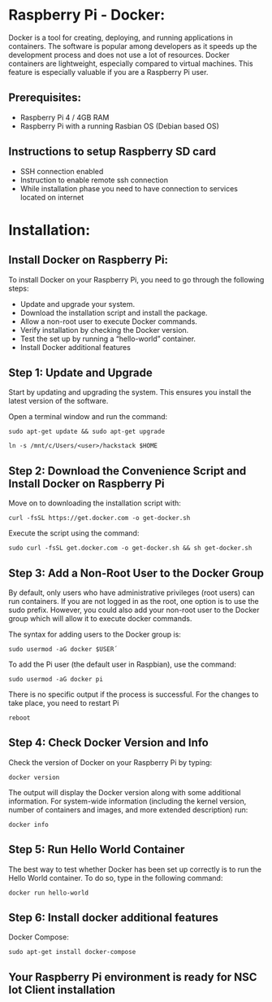 # Raspberry Pi - Docker:
Docker is a tool for creating, deploying, and running applications in containers. 
The software is popular among developers as it speeds up the development process and does not use a lot of resources.
Docker containers are lightweight, especially compared to virtual machines. This feature is especially valuable if you are a Raspberry Pi user.
## Prerequisites:
- Raspberry Pi 4 / 4GB RAM
- Raspberry Pi with a running Rasbian OS (Debian based OS)
## Instructions to setup Raspberry SD card
- SSH connection enabled 
- Instruction to enable remote ssh connection
- While installation phase you need to have connection to services located on internet

# Installation:
## Install Docker on Raspberry Pi:
To install Docker on your Raspberry Pi, you need to go through the following steps:
- Update and upgrade your system.
- Download the installation script and install the package.
- Allow a non-root user to execute Docker commands.
- Verify installation by checking the Docker version.
- Test the set up by running a “hello-world” container.
- Install Docker additional features

## Step 1: Update and Upgrade
Start by updating and upgrading the system. This ensures you install the latest version of the software.

Open a terminal window and run the command:
```text 
sudo apt-get update && sudo apt-get upgrade
```
```text 
ln -s /mnt/c/Users/<user>/hackstack $HOME
```

## Step 2: Download the Convenience Script and Install Docker on Raspberry Pi

Move on to downloading the installation script with:
```text 
curl -fsSL https://get.docker.com -o get-docker.sh
```

Execute the script using the command:
```text 
sudo curl -fsSL get.docker.com -o get-docker.sh && sh get-docker.sh
```

## Step 3: Add a Non-Root User to the Docker Group

By default, only users who have administrative privileges (root users) can run containers. If you are not logged in as the root, one option is to use the sudo prefix. However, you could also add your non-root user to the Docker group which will allow it to execute docker commands.

The syntax for adding users to the Docker group is:
```text 
sudo usermod -aG docker $USER´
```
To add the Pi user (the default user in Raspbian), use the command:
```text 
sudo usermod -aG docker pi
```

There is no specific output if the process is successful. 
For the changes to take place, you need to restart Pi
```text 
reboot
```

## Step 4: Check Docker Version and Info
Check the version of Docker on your Raspberry Pi by typing:
```text 
docker version
```
The output will display the Docker version along with some additional information.
For system-wide information (including the kernel version, number of containers and images, and more extended description) run:
```text 
docker info
```
## Step 5: Run Hello World Container
The best way to test whether Docker has been set up correctly is to run the Hello World container.
To do so, type in the following command:
```text 
docker run hello-world
```
## Step 6: Install docker additional features
Docker Compose:
```text 
sudo apt-get install docker-compose
```

## Your Raspberry Pi environment is ready for NSC Iot Client installation
